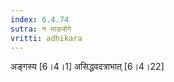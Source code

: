 ```yaml
---
index: 6.4.74
sutra: न माङ्योगे
vritti: adhikara
---
```


 अङ्गस्य [6।4।1]  असिद्धवदत्राभात् [6।4।22] 